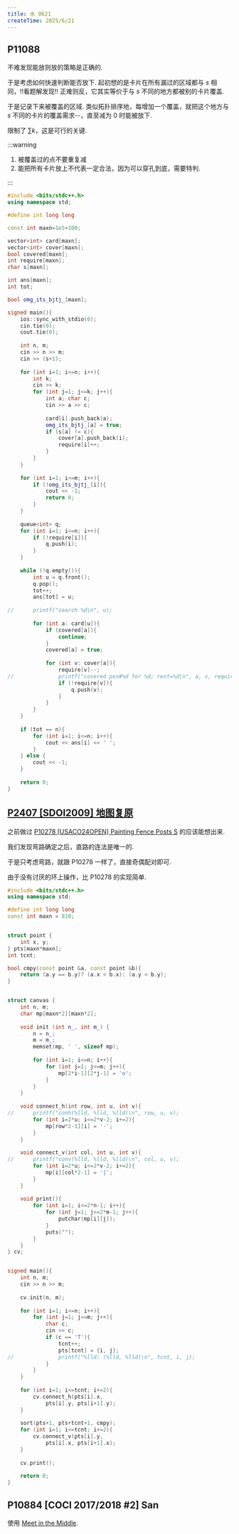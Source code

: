 ```yaml
---
title: 水 0621
createTime: 2025/6/21
---
```


## P11088

不难发现能放则放的策略是正确的.

于是考虑如何快速判断能否放下. 起初想的是卡片在所有漏过的区域都与 $s$ 相同，!!看题解发现!! 正难则反，它其实等价于与 $s$ 不同的地方都被别的卡片覆盖.

于是记录下来被覆盖的区域. 类似拓扑排序地，每增加一个覆盖，就把这个地方与 $s$ 不同的卡片的覆盖需求--，直至减为 $0$ 时能被放下.

限制了 $\sum k$，这是可行的关键.

:::warning

1. 被覆盖过的点不要重复减
2. 能把所有卡片放上不代表一定合法，因为可以穿孔到底，需要特判.

:::

```cpp
#include <bits/stdc++.h>
using namespace std;

#define int long long

const int maxn=1e5+100;

vector<int> card[maxn];
vector<int> cover[maxn];
bool covered[maxn];
int require[maxn];
char s[maxn]; 

int ans[maxn];
int tot;

bool omg_its_bjtj_[maxn];

signed main(){
    ios::sync_with_stdio(0);
    cin.tie(0);
    cout.tie(0);
    
    int n, m;
    cin >> n >> m;
    cin >> (s+1);
    
    for (int i=1; i<=n; i++){
        int k;
        cin >> k;
        for (int j=1; j<=k; j++){
            int a; char c;
            cin >> a >> c;
            
            card[i].push_back(a);
            omg_its_bjtj_[a] = true;
            if (s[a] != c){
                cover[a].push_back(i);
                require[i]++;
            }
        }
    }
    
    for (int i=1; i<=m; i++){
        if (!omg_its_bjtj_[i]){
            cout << -1;
            return 0;
        }
    }
    
    queue<int> q;
    for (int i=1; i<=n; i++){
        if (!require[i]){
            q.push(i);
        }
    }
    
    while (!q.empty()){
        int u = q.front();
        q.pop();
        tot++;
        ans[tot] = u;
        
//      printf("search %d\n", u);
        
        for (int a: card[u]){
            if (covered[a]){
                continue;
            }
            covered[a] = true;
            
            for (int v: cover[a]){
                require[v]--;
//              printf("covered pos#%d for %d; rest=%d\n", a, v, require[v]);
                if (!require[v]){
                    q.push(v);
                }
            }
        }
    }
    
    if (tot == n){
        for (int i=1; i<=n; i++){
            cout << ans[i] << ' ';
        }
    } else {
        cout << -1;
    }
    
    return 0;
}
```

## [P2407 [SDOI2009] 地图复原](https://www.luogu.com.cn/problem/P2407)

之前做过 [P10278 [USACO24OPEN] Painting Fence Posts S](https://www.luogu.com.cn/problem/P10278) 的应该能想出来.

我们发现弯路确定之后，直路的连法是唯一的.

于是只考虑弯路，就跟 P10278 一样了，直接奇偶配对即可.

由于没有讨厌的环上操作，比 P10278 的实现简单.

```cpp
#include <bits/stdc++.h>
using namespace std;

#define int long long
const int maxn = 810;


struct point {
    int x, y;
} pts[maxn*maxn];
int tcnt;

bool cmpy(const point &a, const point &b){
    return (a.y == b.y)? (a.x < b.x): (a.y < b.y);
}


struct canvas {
    int n, m;
    char mp[maxn*2][maxn*2];
    
    void init (int n_, int m_) {
        n = n_;
        m = m_;
        memset(mp, ' ', sizeof mp);
        
        for (int i=1; i<=n; i++){
            for (int j=1; j<=m; j++){
                mp[2*i-1][2*j-1] = 'o';
            }
        }
    }
    
    void connect_h(int row, int u, int v){
//      printf("conh(%lld, %lld, %lld)\n", row, u, v);
        for (int i=2*u; i<=2*v-2; i+=2){
            mp[row*2-1][i] = '-';
        }
    }
    
    void connect_v(int col, int u, int v){
//      printf("conv(%lld, %lld, %lld)\n", col, u, v);
        for (int i=2*u; i<=2*v-2; i+=2){
            mp[i][col*2-1] = '|';
        }
    }
    
    void print(){
        for (int i=1; i<=2*n-1; i++){
            for (int j=1; j<=2*m-1; j++){
                putchar(mp[i][j]);
            }
            puts("");
        }
    }
} cv;


signed main(){
    int n, m;
    cin >> n >> m;
    
    cv.init(n, m);
    
    for (int i=1; i<=n; i++){
        for (int j=1; j<=m; j++){
            char c;
            cin >> c;
            if (c == 'T'){
                tcnt++;
                pts[tcnt] = {i, j};
//              printf("%lld: (%lld, %lld)\n", tcnt, i, j);
            }
        }
    }
    
    for (int i=1; i<=tcnt; i+=2){
        cv.connect_h(pts[i].x, 
            pts[i].y, pts[i+1].y);
    }
    
    sort(pts+1, pts+tcnt+1, cmpy);
    for (int i=1; i<=tcnt; i+=2){
        cv.connect_v(pts[i].y,
            pts[i].x, pts[i+1].x);
    }
    
    cv.print();
    
    return 0;
}
```

## P10884 [COCI 2017/2018 #2] San

使用 [Meet in the Middle](meet-in-middle).
